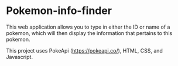 # Pokemon-info-finder
 This web application allows you to type in either the ID or name of a pokemon, which will then display the information that pertains to this pokemon.

This project uses PokeApi (https://pokeapi.co/), HTML, CSS, and Javascript.
